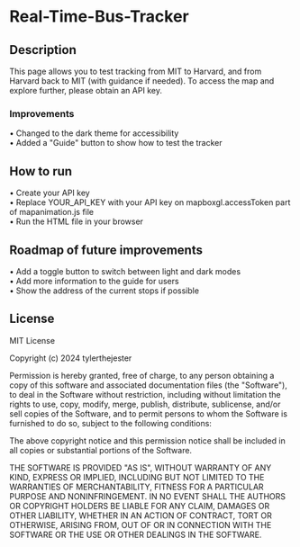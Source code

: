 # Real-Time-Bus-Tracker

## Description

This page allows you to test tracking from MIT to Harvard, and from Harvard back to MIT (with guidance if needed). To access the map and explore further, please obtain an API key.

### Improvements

• Changed to the dark theme for accessibility <br />
• Added a "Guide" button to show how to test the tracker

## How to run
• Create your API key <br />
• Replace YOUR_API_KEY with your API key on mapboxgl.accessToken part of mapanimation.js file <br />
• Run the HTML file in your browser

## Roadmap of future improvements
• Add a toggle button to switch between light and dark modes <br />
• Add more information to the guide for users <br />
• Show the address of the current stops if possible

## License

MIT License

Copyright (c) 2024 tylerthejester

Permission is hereby granted, free of charge, to any person obtaining a copy
of this software and associated documentation files (the "Software"), to deal
in the Software without restriction, including without limitation the rights
to use, copy, modify, merge, publish, distribute, sublicense, and/or sell
copies of the Software, and to permit persons to whom the Software is
furnished to do so, subject to the following conditions:

The above copyright notice and this permission notice shall be included in all
copies or substantial portions of the Software.

THE SOFTWARE IS PROVIDED "AS IS", WITHOUT WARRANTY OF ANY KIND, EXPRESS OR
IMPLIED, INCLUDING BUT NOT LIMITED TO THE WARRANTIES OF MERCHANTABILITY,
FITNESS FOR A PARTICULAR PURPOSE AND NONINFRINGEMENT. IN NO EVENT SHALL THE
AUTHORS OR COPYRIGHT HOLDERS BE LIABLE FOR ANY CLAIM, DAMAGES OR OTHER
LIABILITY, WHETHER IN AN ACTION OF CONTRACT, TORT OR OTHERWISE, ARISING FROM,
OUT OF OR IN CONNECTION WITH THE SOFTWARE OR THE USE OR OTHER DEALINGS IN THE
SOFTWARE.
